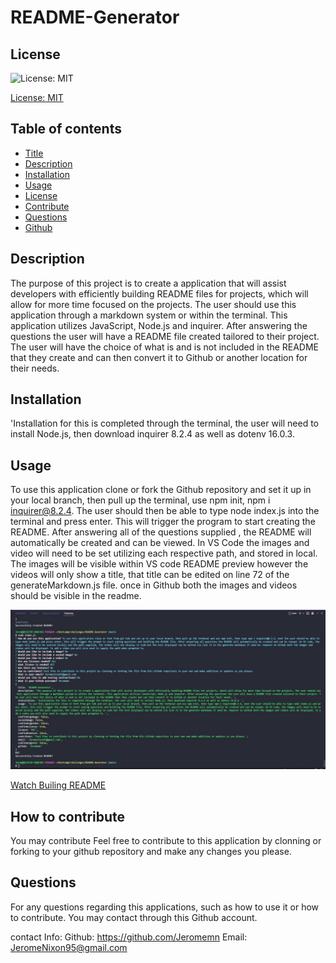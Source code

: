 
# README-Generator

## License
![License: MIT](https://img.shields.io/badge/License-MIT-yellow.svg)

[License: MIT](https://opensource.org/licenses/MIT)
	

## Table of contents
* [Title](#title) 
* [Description](#description)
* [Installation](#installation)
* [Usage](#usage)
* [License](#license)
* [Contribute](#contribute)
* [Questions](#questions)
* [Github](#github)

## Description
The purpose of this project is to create a application that will assist developers with efficiently building README files for projects, which will allow for more time focused on the projects. The user should use this application through a markdown system or within the terminal. This application utilizes JavaScript, Node.js and inquirer. After answering the questions the user will have a README file created tailored to their project. The user will have the choice of what is and is not included in the README that they create and can then convert it to Github or another location for their needs.
    
## Installation
'Installation for this is completed through the terminal, the user will need to install Node.js, then download inquirer 8.2.4 as well as dotenv 16.0.3.

## Usage
To use this application clone or fork the Github repository and set it up in your local branch, then pull up the terminal, use npm init, npm i inquirer@8.2.4. The user should then be able to type node index.js into the terminal and press enter. This will trigger the program to start creating the README. After answering all of the questions supplied , the README will automatically be created  and can be viewed. In VS Code the images and video will need to be set utilizing  each respective path, and stored in local. The images will be visible within VS code README preview however the videos will only show a title, that title can be edited on line 72 of the generateMarkdown.js file. once in Github both the images and videos should be visible in the readme. 

![image](assets\ReadMe-terminal.jpg)



[Watch Builing README](assets\ReadmeVid.webm)
    
## 


## How to contribute
You may contribute Feel free to contribute to this application by clonning or forking to your github repository and make any changes you please.

## 


## Questions
For any questions regarding this applications, such as how to use it or how to contribute. You may contact through this Github account.

contact Info:
Github: https://github.com/Jeromemn
Email: [JeromeNixon95@gmail.com](mailto:JeromeNixon95@gmail.com)
